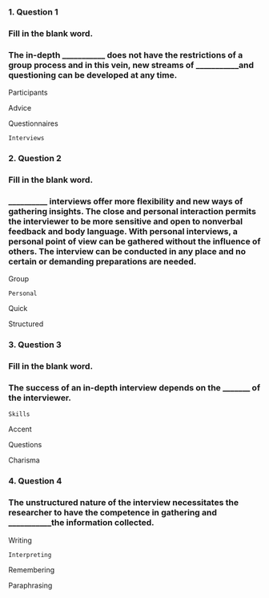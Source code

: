 ### 1. Question 1
### Fill in the blank word. 

### The in-depth ___________ does not have the restrictions of a group process and in this vein, new streams of ___________and questioning can be developed at any time.   


Participants



Advice



Questionnaires



``Interviews``



### 2. Question 2
### Fill in the blank word. 

### __________ interviews offer more flexibility and new ways of gathering insights. The close and personal interaction permits the interviewer to be more sensitive and open to nonverbal feedback and body language. With personal interviews, a personal point of view can be gathered without the influence of others. The interview can be conducted in any place and no certain or demanding preparations are needed. 


Group  



``Personal``



Quick



Structured



### 3. Question 3
### Fill in the blank word. 

### The success of an in-depth interview depends on the _______ of the interviewer. 



``Skills``



Accent



Questions



Charisma



### 4. Question 4
### The unstructured nature of the interview necessitates the researcher to have the competence in gathering and ___________the information collected. 


Writing



``Interpreting``



Remembering



Paraphrasing


